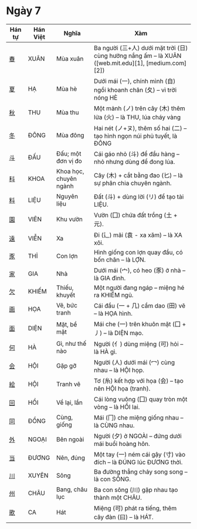 # Ngày 7

| Hán tự | Hán Việt | Nghĩa | Xàm |
| -------------------------------- | ------ | --------------- | ----------------------------------------------------------------- |
| [<span class="stroke-order">春</span>](https://mazii.net/vi-VN/search/kanji/javi/春) | XUÂN | Mùa xuân | Ba người (三+人) dưới mặt trời (日) cùng hưởng nắng ấm – là XUÂN ([web.mit.edu][1], [medium.com][2]) |
| [<span class="stroke-order">夏</span>](https://mazii.net/vi-VN/search/kanji/javi/夏) | HẠ | Mùa hè | Dưới mái (一), chính mình (自) ngồi khoanh chân (夂) – vì trời nóng HÈ |
| [<span class="stroke-order">秋</span>](https://mazii.net/vi-VN/search/kanji/javi/秋) | THU | Mùa thu | Một mảnh (ノ) trên cây (木) thêm lửa (火) – là THU, lúa cháy vàng |
| [<span class="stroke-order">冬</span>](https://mazii.net/vi-VN/search/kanji/javi/冬) | ĐÔNG | Mùa đông | Hai nét (ノ+ヌ), thêm số hai (二) – tạo hình ngọn núi phủ tuyết, là ĐÔNG |
| [<span class="stroke-order">斗</span>](https://mazii.net/vi-VN/search/kanji/javi/斗) | ĐẤU | Đấu; một đơn vị đo | Cái gáo nhỏ (斗) để đầu hàng – nhỏ nhưng dùng để đong lúa. |
| [<span class="stroke-order">科</span>](https://mazii.net/vi-VN/search/kanji/javi/科) | KHOA | Khoa học, chuyên ngành | Cây (木) + cắt bằng đao (匕) – là sự phân chia chuyên ngành. |
| [<span class="stroke-order">料</span>](https://mazii.net/vi-VN/search/kanji/javi/料) | LIỆU | Nguyên liệu | Đất (斗) + dùng lời (リ) để tạo tài LIỆU. |
| [<span class="stroke-order">園</span>](https://mazii.net/vi-VN/search/kanji/javi/園) | VIÊN | Khu vườn | Vườn (囗) chứa đất trồng (土 + 元). |
| [<span class="stroke-order">遠</span>](https://mazii.net/vi-VN/search/kanji/javi/遠) | VIỄN | Xa | Đi (辶) mãi (袁 - xa xăm) – là XA xôi. |
| [<span class="stroke-order">豕</span>](https://mazii.net/vi-VN/search/kanji/javi/豕) | THỈ | Con lợn | Hình giống con lợn quay đầu, có bốn chân – là LỢN. |
| [<span class="stroke-order">家</span>](https://mazii.net/vi-VN/search/kanji/javi/家) | GIA | Nhà | Dưới mái (宀), có heo (豕) ở nhà – là GIA đình. |
| [<span class="stroke-order">欠</span>](https://mazii.net/vi-VN/search/kanji/javi/欠) | KHIẾM | Thiếu, khuyết | Một người đang ngáp – miệng hé ra KHIẾM ngủ. |
| [<span class="stroke-order">画</span>](https://mazii.net/vi-VN/search/kanji/javi/画) | HỌA | Vẽ, bức tranh | Cái đầu (一 + 几) cầm dao (田) vẽ – là HỌA hình. |
| [<span class="stroke-order">面</span>](https://mazii.net/vi-VN/search/kanji/javi/面) | DIỆN | Mặt, bề mặt | Mái che (一) trên khuôn mặt (囗 + 丿) – là DIỆN mạo. |
| [<span class="stroke-order">何</span>](https://mazii.net/vi-VN/search/kanji/javi/何) | HÀ | Gì, như thế nào | Người (亻) dùng miệng (可) hỏi – là HÀ gì. |
| [<span class="stroke-order">会</span>](https://mazii.net/vi-VN/search/kanji/javi/会) | HỘI | Gặp gỡ | Người (人) dưới mái (冖) cùng nhau – là HỘI họp. |
| [<span class="stroke-order">絵</span>](https://mazii.net/vi-VN/search/kanji/javi/絵) | HỘI | Tranh vẽ | Tơ (糸) kết hợp với họa (会) – tạo nên HỘI họa (tranh). |
| [<span class="stroke-order">回</span>](https://mazii.net/vi-VN/search/kanji/javi/回) | HỒI | Về lại, lần | Cái lòng vuông (囗) quay tròn một vòng – là HỒI lai. |
| [<span class="stroke-order">同</span>](https://mazii.net/vi-VN/search/kanji/javi/同) | ĐỒNG | Cùng, giống | Mái (冂) che miệng giống nhau – là CÙNG nhau. |
| [<span class="stroke-order">外</span>](https://mazii.net/vi-VN/search/kanji/javi/外) | NGOẠI | Bên ngoài | Người (夕) ở NGOÀI – đứng dưới mái buổi hoàng hôn. |
| [<span class="stroke-order">当</span>](https://mazii.net/vi-VN/search/kanji/javi/当) | ĐƯƠNG | Nên, đúng | Một tay (一) ném cái gậy (寸) vào đích – là ĐÚNG lúc ĐƯƠNG thời. |
| [<span class="stroke-order">川</span>](https://mazii.net/vi-VN/search/kanji/javi/川) | XUYÊN | Sông | Ba đường thẳng chảy song song – là con SÔNG. |
| [<span class="stroke-order">州</span>](https://mazii.net/vi-VN/search/kanji/javi/州) | CHÂU | Bang, châu lục | Ba con sông (川) gặp nhau tạo thành một CHÂU. |
| [<span class="stroke-order">歌</span>](https://mazii.net/vi-VN/search/kanji/javi/歌) | CA | Hát | Miệng (可) phát ra tiếng, thêm cây đàn (曰) – là HÁT. |
